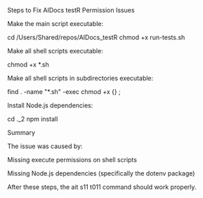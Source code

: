 Steps to Fix AIDocs testR Permission Issues

Make the main script executable:

cd /Users/Shared/repos/AIDocs_testR
chmod +x run-tests.sh

Make all shell scripts executable:

chmod +x *.sh

Make all shell scripts in subdirectories executable:

find . -name "*.sh" -exec chmod +x {} \;

Install Node.js dependencies:

cd ._2
npm install

Summary

The issue was caused by:

Missing execute permissions on shell scripts

Missing Node.js dependencies (specifically the dotenv package)

After these steps, the ait s11 t011 command should work properly.
